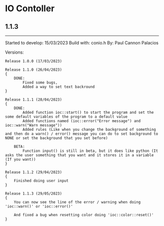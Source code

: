 # IO Contoller
## 1.1.3

---

Started to develop: 15/03/2023
Build with: conio.h
By: Paul Cannon Palacios

Versions:
	
	Release 1.0.0 (17/03/2023)
	
	Release 1.1.0 (26/04/2023)
	{
		DONE:
			Fixed some bugs,
			Added a way to set text backround
	}

	Release 1.1.1 (28/04/2023)
	{
		DONE:
			Added function ioc::start() to start the program and set the some default variables of the program to a default value
			Added functions named (ioc::error("Error message") and ioc::warn("Warn message"))
			Added rules (Like when you change the background of something and then do a warn() / error() message you can do to set background to NONE or set the background that you set before)
		
		BETA:
			Function input() is still in beta, but it does like python (It asks the user something that you want and it stores it in a variable (If you want))
	}
    
    Release 1.1.2 (29/04/2023)
    {
        Finished doing user input
    }

    Release 1.1.3 (29/05/2023)
    {
        You can now see the line of the error / warning when doing 'ioc::warn()' or 'ioc::error()'
        
        And fixed a bug when resetting color doing 'ioc::color::reset()'
    }
